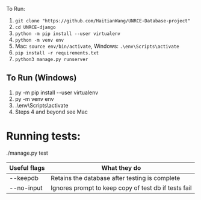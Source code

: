 To Run:
1. `git clone "https://github.com/HaitianWang/UNRCE-Database-project"`
2. `cd UNRCE-django`
3. `python -m pip install --user virtualenv`
4. `python -m venv env`
5. Mac: `source env/bin/activate`, Windows: `.\env\Scripts\activate`
6. `pip install -r requirements.txt`
7. `python3 manage.py runserver`

## To Run (Windows)
1. py -m pip install --user virtualenv
2. py -m venv env
3. .\env\Scripts\activate
4. Steps 4 and beyond see Mac

# Running tests:
./manage.py test 

| Useful flags | What they do |
|--------------|--------------|
| --keepdb     | Retains the database after testing is complete |
| --no-input   | Ignores prompt to keep copy of test db if tests fail |

